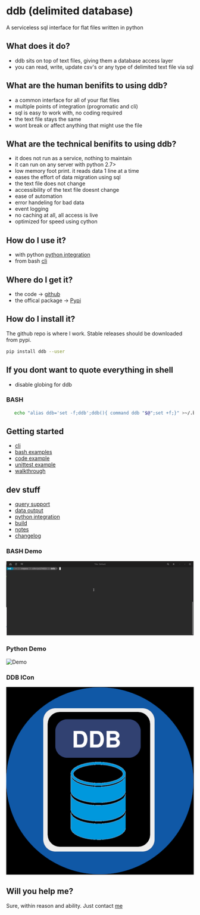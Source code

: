 # ddb (delimited database)

 A serviceless sql interface for flat files written in python


## What does it do?
- ddb sits on top of text files, giving them a database access layer
- you can read, write, update csv's or any type of delimited text file via sql


## What are the human benifits to using ddb?
- a common interface for all of your flat files
- multiple points of integration (progromatic and cli)
- sql is easy to work with, no coding required
- the text file stays the same
- wont break or affect anything that might use the file


## What are the technical benifits to using ddb?
- it does not run as a service, nothing to maintain
- it can run on any server with python 2.7>
- low memory foot print. it reads data 1 line at a time
- eases the effort of data migration using sql
- the text file does not change
- accessibility of the text file doesnt change
- ease of automation
- error handeling for bad data
- event logging
- no caching at all, all access is live
- optimized for speed using cython


## How do I use it?
- with python [python integration](docs/python-integration.md)
- from bash [cli](docs/cli.md)


## Where do I get it?
- the code -> [github](https://github.com/chris17453/ddb)
- the offical package -> [Pypi](https://pypi.org/project/ddb/)


## How do I install it?
The github repo is where I work. Stable releases should be downloaded from pypi.
```bash
pip install ddb --user

```
## If you dont want to quote everything in shell
- disable globing for ddb
### BASH
```bash
   echo "alias ddb='set -f;ddb';ddb(){ command ddb "$@";set +f;}" >~/.bashrc
```


## Getting started
- [cli](docs/cli.md)
- [bash examples](docs/examples.md)
- [code example](/source/examples/example.py)
- [unittest example](/source/test/test.py)
- [walkthrough](docs/walkthrough.md)


## dev stuff
- [query support](docs/query-support.md)
- [data output](docs/output.md)
- [python integration](docs/python-integration.md)
- [build](docs/build.md)
- [notes](docs/notes.md)
- [changelog](docs/changelog.md)


### BASH Demo
![Demo](https://raw.githubusercontent.com/chris17453/ddb/master/docs/ddb-bash-demo.gif)

### Python Demo
![Demo](https://raw.githubusercontent.com/chris17453/ddb/master/docs/ddb-python-demo.gif)

### DDB ICon
![DDB](https://raw.githubusercontent.com/chris17453/ddb/master/source/resources/ddb-icon.png)

## Will you help me?
Sure, within reason and ability. Just contact [me](mailto:chris174543@gmail.com)
